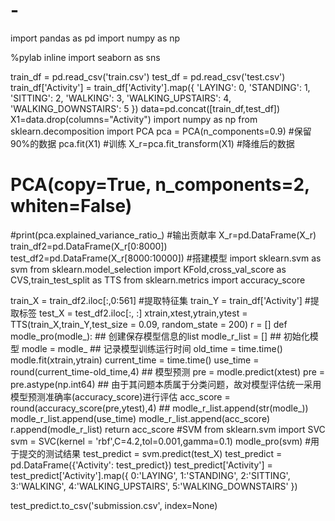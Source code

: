 # -
import pandas as pd
import numpy as np

%pylab inline
import seaborn as sns

train_df = pd.read_csv('train.csv')
test_df = pd.read_csv('test.csv')
train_df['Activity'] = train_df['Activity'].map({
    'LAYING': 0,
    'STANDING': 1,
    'SITTING': 2,
    'WALKING': 3,
    'WALKING_UPSTAIRS': 4,
    'WALKING_DOWNSTAIRS': 5
})
data=pd.concat([train_df,test_df])
X1=data.drop(columns="Activity")
import numpy as np
from sklearn.decomposition import PCA
pca = PCA(n_components=0.9)   #保留90%的数据
pca.fit(X1)                  #训练
X_r=pca.fit_transform(X1)   #降维后的数据
# PCA(copy=True, n_components=2, whiten=False)
#print(pca.explained_variance_ratio_)  #输出贡献率
X_r=pd.DataFrame(X_r)
train_df2=pd.DataFrame(X_r[0:8000])
test_df2=pd.DataFrame(X_r[8000:10000])
#搭建模型
import sklearn.svm as svm
from sklearn.model_selection import KFold,cross_val_score as CVS,train_test_split as TTS
from sklearn.metrics import accuracy_score

train_X = train_df2.iloc[:,0:561] #提取特征集
train_Y = train_df['Activity'] #提取标签
test_X = test_df2.iloc[:, :]
xtrain,xtest,ytrain,ytest = TTS(train_X,train_Y,test_size = 0.09, random_state = 200)
r = []
def modle_pro(modle_):
    ## 创建保存模型信息的list
    modle_r_list = []
    ## 初始化模型
    modle = modle_
    ## 记录模型训练运行时间
    old_time = time.time()
    modle.fit(xtrain,ytrain)
    current_time = time.time()
    use_time = round(current_time-old_time,4)
    ## 模型预测
    pre = modle.predict(xtest)
    pre = pre.astype(np.int64)
    ## 由于其问题本质属于分类问题，故对模型评估统一采用模型预测准确率(accuracy_score)进行评估
    acc_score = round(accuracy_score(pre,ytest),4)
    ##
    modle_r_list.append(str(modle_))
    modle_r_list.append(use_time)
    modle_r_list.append(acc_score)
    r.append(modle_r_list)
    return acc_score
    #SVM
from sklearn.svm import SVC
svm = SVC(kernel = 'rbf',C=4.2,tol=0.001,gamma=0.1)
modle_pro(svm)
#用于提交的测试结果
test_predict = svm.predict(test_X)
test_predict = pd.DataFrame({'Activity': test_predict})
test_predict['Activity'] = test_predict['Activity'].map({
    0:'LAYING',
    1:'STANDING',
    2:'SITTING',
    3:'WALKING',
    4:'WALKING_UPSTAIRS',
    5:'WALKING_DOWNSTAIRS'
})

test_predict.to_csv('submission.csv', index=None)
